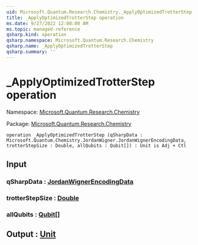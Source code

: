 ```yaml
---
uid: Microsoft.Quantum.Research.Chemistry._ApplyOptimizedTrotterStep
title: _ApplyOptimizedTrotterStep operation
ms.date: 9/27/2022 12:00:00 AM
ms.topic: managed-reference
qsharp.kind: operation
qsharp.namespace: Microsoft.Quantum.Research.Chemistry
qsharp.name: _ApplyOptimizedTrotterStep
qsharp.summary: ''
---
```


# _ApplyOptimizedTrotterStep operation

Namespace: [Microsoft.Quantum.Research.Chemistry](xref:Microsoft.Quantum.Research.Chemistry)

Package: [Microsoft.Quantum.Research.Chemistry](https://nuget.org/packages/Microsoft.Quantum.Research.Chemistry)




```qsharp
operation _ApplyOptimizedTrotterStep (qSharpData : Microsoft.Quantum.Chemistry.JordanWigner.JordanWignerEncodingData, trotterStepSize : Double, allQubits : Qubit[]) : Unit is Adj + Ctl
```


## Input

### qSharpData : [JordanWignerEncodingData](xref:Microsoft.Quantum.Chemistry.JordanWigner.JordanWignerEncodingData)




### trotterStepSize : [Double](xref:microsoft.quantum.qsharp.valueliterals#double-literals)




### allQubits : [Qubit](xref:microsoft.quantum.qsharp.valueliterals#qubit-literals)[]





## Output : [Unit](xref:microsoft.quantum.qsharp.valueliterals#unit-literal)

